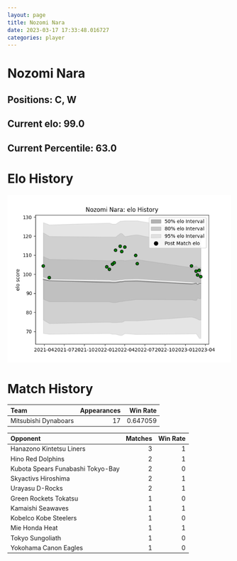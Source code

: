 ```yaml
---  
layout: page  
title: Nozomi Nara  
date: 2023-03-17 17:33:48.016727  
categories: player  
---
```

# Nozomi Nara

## Positions: C, W

## Current elo: 99.0

## Current Percentile: 63.0

# Elo History


![elo history](history_NozomiNara.png)
# Match History


| Team                 |   Appearances |   Win Rate |
|:---------------------|--------------:|-----------:|
| Mitsubishi Dynaboars |            17 |   0.647059 |

| Opponent                          |   Matches |   Win Rate |
|:----------------------------------|----------:|-----------:|
| Hanazono Kintetsu Liners          |         3 |          1 |
| Hino Red Dolphins                 |         2 |          1 |
| Kubota Spears Funabashi Tokyo-Bay |         2 |          0 |
| Skyactivs Hiroshima               |         2 |          1 |
| Urayasu D-Rocks                   |         2 |          1 |
| Green Rockets Tokatsu             |         1 |          0 |
| Kamaishi Seawaves                 |         1 |          1 |
| Kobelco Kobe Steelers             |         1 |          0 |
| Mie Honda Heat                    |         1 |          1 |
| Tokyo Sungoliath                  |         1 |          0 |
| Yokohama Canon Eagles             |         1 |          0 |